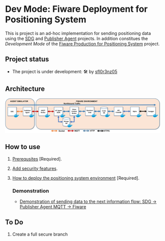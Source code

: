 # Dev Mode: Fiware Deployment for Positioning System

This is project is an ad-hoc implementation for sending positioning data using the [SDG](https://github.com/sfl0r3nz05/CSV-Data-Sender.git) and [Publisher Agent](https://github.com/sfl0r3nz05/Publisher-Agent.git) projects. In addition constitues the *Development Mode* of the [Fiware Production for Positioning System](https://github.com/sfl0r3nz05/FiwareProdModeForPositionSystem.git) project.

## Project status

- The project is under development: 🛠 by [sfl0r3nz05](sfigueroa@ceit.es)

## Architecture

![Architecture](./documentation/images/Architecture.png)

## How to use

1. [Prerequsites](./documentation/Prerequsites.md) [Required].
2. [Add security features](./documentation/AddSecurityLayer.md).
3. [How to deploy the positioning system environment](./documentation/HowToUse.md) [Required].

   ### Demonstration

   - [Demonstration of sending data to the next information flow: SDG -> Publisher Agent MQTT -> Fiware](https://youtu.be/gJ2BJ4i7nQw)

## To Do

1. Create a full secure branch